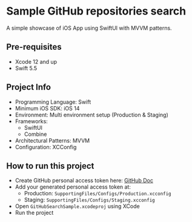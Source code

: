 # Sample GitHub repositories search 

A simple showcase of iOS App using SwiftUI with MVVM patterns.

## Pre-requisites
- Xcode 12 and up
- Swift 5.5

## Project Info
- Programming Language: Swift
- Minimum iOS SDK: iOS 14
- Environment: Multi environment setup (Production & Staging)
- Frameworks:
  - SwiftUI
  - Combine
- Architectural Patterns: MVVM
- Configuration: XCConfig

## How to run this project
- Create GitHub personal access token here: [GitHub Doc](https://docs.github.com/en/authentication/keeping-your-account-and-data-secure/creating-a-personal-access-token)
- Add your generated personal access token at:
  - Production: `SupportingFiles/Configs/Production.xcconfig`
  - Staging: `SupportingFiles/Configs/Staging.xcconfig`
- Open `GitHubSearchSample.xcodeproj` using XCode
- Run the project

